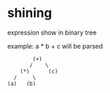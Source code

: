 # shining

expression show in binary tree

example: a * b + c will be parsed
	
	        (+)
	       /    \
	    (*)      (c)
	  /     \
	(a)   (b)
